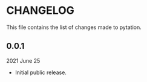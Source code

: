
# CHANGELOG

This file contains the list of changes made to pytation.


## 0.0.1

2021 June 25

*   Initial public release.
